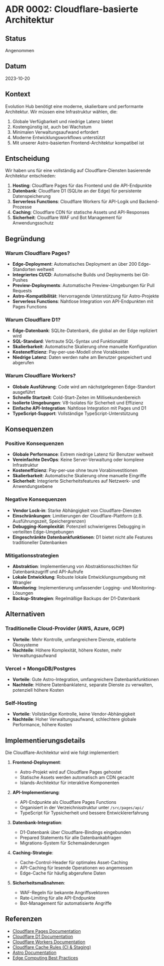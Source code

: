 # ADR 0002: Cloudflare-basierte Architektur

## Status

Angenommen

## Datum

2023-10-20

## Kontext

Evolution Hub benötigt eine moderne, skalierbare und performante Architektur. Wir müssen eine Infrastruktur wählen, die:

1. Globale Verfügbarkeit und niedrige Latenz bietet
2. Kostengünstig ist, auch bei Wachstum
3. Minimalen Verwaltungsaufwand erfordert
4. Moderne Entwicklungsworkflows unterstützt
5. Mit unserer Astro-basierten Frontend-Architektur kompatibel ist

## Entscheidung

Wir haben uns für eine vollständig auf Cloudflare-Diensten basierende Architektur entschieden:

1. **Hosting**: Cloudflare Pages für das Frontend und die API-Endpunkte
2. **Datenbank**: Cloudflare D1 (SQLite an der Edge) für persistente Datenspeicherung
3. **Serverless Functions**: Cloudflare Workers für API-Logik und Backend-Prozesse
4. **Caching**: Cloudflare CDN für statische Assets und API-Responses
5. **Sicherheit**: Cloudflare WAF und Bot Management für Anwendungsschutz

## Begründung

### Warum Cloudflare Pages?

- **Edge-Deployment**: Automatisches Deployment an über 200 Edge-Standorten weltweit
- **Integriertes CI/CD**: Automatische Builds und Deployments bei Git-Pushes
- **Preview-Deployments**: Automatische Preview-Umgebungen für Pull Requests
- **Astro-Kompatibilität**: Hervorragende Unterstützung für Astro-Projekte
- **Serverless Functions**: Nahtlose Integration von API-Endpunkten mit Pages Functions

### Warum Cloudflare D1?

- **Edge-Datenbank**: SQLite-Datenbank, die global an der Edge repliziert wird
- **SQL-Standard**: Vertraute SQL-Syntax und Funktionalität
- **Skalierbarkeit**: Automatische Skalierung ohne manuelle Konfiguration
- **Kosteneffizienz**: Pay-per-use-Modell ohne Vorabkosten
- **Niedrige Latenz**: Daten werden nahe am Benutzer gespeichert und abgerufen

### Warum Cloudflare Workers?

- **Globale Ausführung**: Code wird am nächstgelegenen Edge-Standort ausgeführt
- **Schnelle Startzeit**: Cold-Start-Zeiten im Millisekundenbereich
- **Isolierte Umgebungen**: V8-Isolates für Sicherheit und Effizienz
- **Einfache API-Integration**: Nahtlose Integration mit Pages und D1
- **TypeScript-Support**: Vollständige TypeScript-Unterstützung

## Konsequenzen

### Positive Konsequenzen

- **Globale Performance**: Extrem niedrige Latenz für Benutzer weltweit
- **Vereinfachte DevOps**: Keine Server-Verwaltung oder komplexe Infrastruktur
- **Kosteneffizienz**: Pay-per-use ohne teure Vorabinvestitionen
- **Skalierbarkeit**: Automatische Skalierung ohne manuelle Eingriffe
- **Sicherheit**: Integrierte Sicherheitsfeatures auf Netzwerk- und Anwendungsebene

### Negative Konsequenzen

- **Vendor Lock-in**: Starke Abhängigkeit von Cloudflare-Diensten
- **Einschränkungen**: Limitierungen der Cloudflare-Plattform (z.B. Ausführungszeit, Speichergrenzen)
- **Debugging-Komplexität**: Potenziell schwierigeres Debugging in verteilten Edge-Umgebungen
- **Eingeschränkte Datenbankfunktionen**: D1 bietet nicht alle Features traditioneller Datenbanken

### Mitigationsstrategien

- **Abstraktion**: Implementierung von Abstraktionsschichten für Datenbankzugriff und API-Aufrufe
- **Lokale Entwicklung**: Robuste lokale Entwicklungsumgebung mit Wrangler
- **Monitoring**: Implementierung umfassender Logging- und Monitoring-Lösungen
- **Backup-Strategien**: Regelmäßige Backups der D1-Datenbank

## Alternativen

### Traditionelle Cloud-Provider (AWS, Azure, GCP)

- **Vorteile**: Mehr Kontrolle, umfangreichere Dienste, etablierte Ökosysteme
- **Nachteile**: Höhere Komplexität, höhere Kosten, mehr Verwaltungsaufwand

### Vercel + MongoDB/Postgres

- **Vorteile**: Gute Astro-Integration, umfangreichere Datenbankfunktionen
- **Nachteile**: Höhere Datenbanklatenz, separate Dienste zu verwalten, potenziell höhere Kosten

### Self-Hosting

- **Vorteile**: Vollständige Kontrolle, keine Vendor-Abhängigkeit
- **Nachteile**: Hoher Verwaltungsaufwand, schlechtere globale Performance, höhere Kosten

## Implementierungsdetails

Die Cloudflare-Architektur wird wie folgt implementiert:

1. **Frontend-Deployment**:
   - Astro-Projekt wird auf Cloudflare Pages gehostet
   - Statische Assets werden automatisch am CDN gecacht
   - Islands-Architektur für interaktive Komponenten

2. **API-Implementierung**:
   - API-Endpunkte als Cloudflare Pages Functions
   - Organisiert in der Verzeichnisstruktur unter `/src/pages/api/`
   - TypeScript für Typsicherheit und bessere Entwicklererfahrung

3. **Datenbank-Integration**:
   - D1-Datenbank über Cloudflare-Bindings eingebunden
   - Prepared Statements für alle Datenbankabfragen
   - Migrations-System für Schemaänderungen

4. **Caching-Strategie**:
   - Cache-Control-Header für optimales Asset-Caching
   - API-Caching für lesende Operationen wo angemessen
   - Edge-Cache für häufig abgerufene Daten

5. **Sicherheitsmaßnahmen**:
   - WAF-Regeln für bekannte Angriffsvektoren
   - Rate-Limiting für alle API-Endpunkte
   - Bot-Management für automatisierte Angriffe

## Referenzen

- [Cloudflare Pages Documentation](https://developers.cloudflare.com/pages)
- [Cloudflare D1 Documentation](https://developers.cloudflare.com/d1)
- [Cloudflare Workers Documentation](https://developers.cloudflare.com/workers)
- [Cloudflare Cache Rules (CI & Staging)](../../ops/cloudflare-cache-rules.md)
- [Astro Documentation](https://docs.astro.build)
- [Edge Computing Best Practices](https://www.cloudflare.com/learning/serverless/glossary/what-is-edge-computing/)
